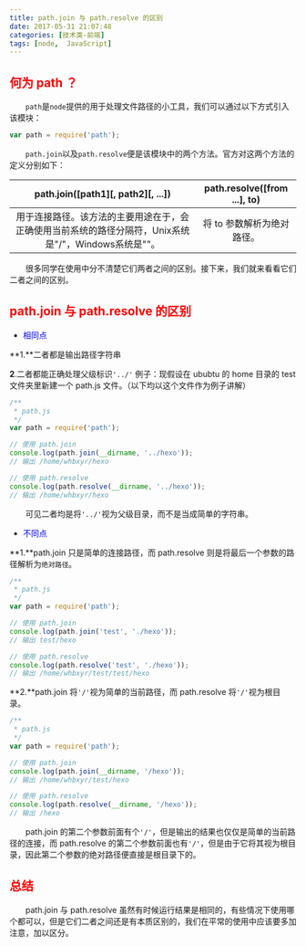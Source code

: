 ```yaml
---
title: path.join 与 path.resolve 的区别
date: 2017-05-31 21:07:48
categories: [技术类-前端]
tags: [node,  JavaScript]
---
```

## <font color="#f00">何为 path ？</font>
&emsp;&emsp;`path`是`node`提供的用于处理文件路径的小工具，我们可以通过以下方式引入该模块：
```javascript
var path = require('path');
```
&emsp;&emsp;`path.join`以及`path.resolve`便是该模块中的两个方法。官方对这两个方法的定义分别如下：

|path.join([path1][, path2][, ...])|path.resolve([from ...], to)|
|:-----:|:-----:|
|用于连接路径。该方法的主要用途在于，会正确使用当前系统的路径分隔符，Unix系统是"/"，Windows系统是"\"。|将 to 参数解析为绝对路径。|

&emsp;&emsp;很多同学在使用中分不清楚它们两者之间的区别。接下来，我们就来看看它们二者之间的区别。
## <font color="#f00">path.join 与 path.resolve 的区别</font>
+ <font color="#00f">相同点</font>

**1.**二者都是输出路径字符串

**2**.二者都能正确处理父级标识`'../'`
例子：现假设在 ububtu 的 home 目录的 test 文件夹里新建一个 path.js 文件。（以下均以这个文件作为例子讲解）
```javascript
/**
 * path.js
 */
var path = require('path');

// 使用 path.join
console.log(path.join(__dirname, '../hexo'));
// 输出 /home/whbxyr/hexo

// 使用 path.resolve
console.log(path.resolve(__dirname, '../hexo'));
// 输出 /home/whbxyr/hexo
```
&emsp;&emsp;可见二者均是将`'../'`视为父级目录，而不是当成简单的字符串。

+ <font color="#00f">不同点</font>

**1.**path.join 只是简单的连接路径，而 path.resolve 则是将最后一个参数的路径解析为`绝对路径`。
```javascript
/**
 * path.js
 */
var path = require('path');

// 使用 path.join
console.log(path.join('test', './hexo'));
// 输出 test/hexo

// 使用 path.resolve
console.log(path.resolve('test', './hexo'));
// 输出 /home/whbxyr/test/test/hexo
```

**2.**path.join 将`'/'`视为简单的当前路径，而 path.resolve 将`'/'`视为根目录。
```javascript
/**
 * path.js
 */
var path = require('path');

// 使用 path.join
console.log(path.join(__dirname, '/hexo'));
// 输出 /home/whbxyr/test/hexo

// 使用 path.resolve
console.log(path.resolve(__dirname, '/hexo'));
// 输出 /hexo
```
&emsp;&emsp;path.join 的第二个参数前面有个`'/'`，但是输出的结果也仅仅是简单的当前路径的连接，而 path.resolve 的第二个参数前面也有`'/'`，但是由于它将其视为根目录，因此第二个参数的绝对路径便直接是根目录下的。

## <font color="#f00">总结</font>
&emsp;&emsp;path.join 与 path.resolve 虽然有时候运行结果是相同的，有些情况下使用哪个都可以，但是它们二者之间还是有本质区别的，我们在平常的使用中应该要多加注意，加以区分。